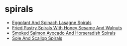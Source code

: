 # spirals

 * [Eggplant And Spinach Lasagne Spirals](index/e/eggplant-and-spinach-lasagne-spirals-107010.json)
 * [Fried Pastry Spirals With Honey Sesame And Walnuts](index/f/fried-pastry-spirals-with-honey-sesame-and-walnuts-108130.json)
 * [Smoked Salmon Avocado And Horseradish Spirals](index/s/smoked-salmon-avocado-and-horseradish-spirals-101582.json)
 * [Sole And Scallop Spirals](index/s/sole-and-scallop-spirals-101540.json)
